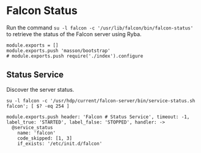 
# Falcon Status

Run the command `su -l falcon -c '/usr/lib/falcon/bin/falcon-status'` to
retrieve the status of the Falcon server using Ryba.

    module.exports = []
    module.exports.push 'masson/bootstrap'
    # module.exports.push require('./index').configure

## Status Service

Discover the server status.

```
su -l falcon -c '/usr/hdp/current/falcon-server/bin/service-status.sh falcon'; [ $? -eq 254 ]
```

    module.exports.push header: 'Falcon # Status Service', timeout: -1, label_true: 'STARTED', label_false: 'STOPPED', handler: ->
      @service_status 
        name: 'falcon'
        code_skipped: [1, 3]
        if_exists: '/etc/init.d/falcon'

